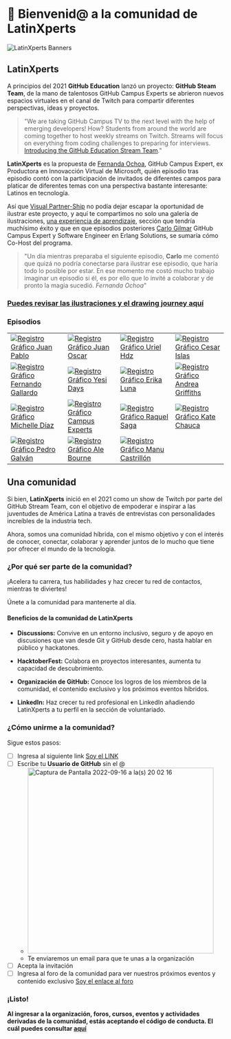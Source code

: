 # 👋 Bienvenid@ a la comunidad de LatinXperts

![LatinXperts Banners](https://user-images.githubusercontent.com/9124597/190833811-e8b1328c-657d-4474-93f2-d8d1300fbc55.png)

## LatinXperts 

A principios del 2021 **GitHub Education** lanzó un proyecto: **GitHub Steam Team**, de la mano de talentosos GitHub Campus Experts se abrieron nuevos espacios virtuales en el canal de Twitch para compartir diferentes perspectivas, ideas y proyectos.

> "We are taking GitHub Campus TV to the next level with the help of emerging developers! How? Students from around the world are coming together to host weekly streams on Twitch. Streams will focus on everything from coding challenges to preparing for interviews. [Introducing the GitHub Education Stream Team](https://github.blog/2021-03-25-introducing-the-github-education-stream-team/)."

**LatinXperts** es la propuesta de [Fernanda Ochoa](https://github.com/FernandaOchoa), GitHub Campus Expert, ex Productora en Innovacción Virtual de Microsoft, quién episodio tras episodio contó con la participación de invitados de diferentes campos para platicar de diferentes temas con una perspectiva bastante interesante: Latinos en tecnología.

Así que [Visual Partner-Ship](https://visualpartnership.xyz/) no podía dejar escapar la oportunidad de ilustrar este proyecto, y aquí te compartimos no solo una galería de ilustraciones, [una experiencia de aprendizaje](https://visualpartnership.xyz/constellations/blog/latinxperts/), sección que tendría muchísimo éxito y que en que episodios posteriores [Carlo Gilmar](https://github.com/carlogilmar) GitHub Campus Expert y Software Engineer en Erlang Solutions, se sumaría cómo Co-Host del programa.


> "Un día mientras preparaba el siguiente episodio, **Carlo** me comentó que quizá no podría conectarse para ilustrar ese episodio, que haría todo lo posible por estar. En ese momento me costó mucho trabajo imaginar un episodio si él, es por ello que lo invité a colaborar y de pronto la magia sucedió.
*Fernanda Ochoa*"

### [Puedes revisar las ilustraciones y el drawing journey aquí](https://visualpartnership.xyz/constellations/blog/latinxperts/)

### Episodios 
<table style="width:100%">
  <tr>
    <td>
	<a href="https://www.twitch.tv/videos/978113643">
  		<img alt="Registro Gráfico Juan Pablo" src="https://user-images.githubusercontent.com/9124597/192351566-3a7d429e-c7bd-492b-8415-182f43c72eb4.gif">
	</a>
	</td>
    <td>
	<a href="https://www.twitch.tv/videos/986623957">
  		<img alt="Registro Gráfico Juan Oscar" src="https://user-images.githubusercontent.com/9124597/192351681-3e6ef673-7ace-4be3-96f6-955f8727f12d.gif">
	</a>
	</td>
    <td>
	<a href="https://www.twitch.tv/videos/994931823">
  		<img alt="Registro Gráfico Uriel Hdz" src="https://user-images.githubusercontent.com/9124597/192351829-0ce4486e-fe39-46a0-a3f6-64fba546cfda.gif">
	</a>
	</td>
    <td>
	<a href="https://www.twitch.tv/videos/1003234975">
  		<img alt="Registro Gráfico Cesar Islas" src="https://user-images.githubusercontent.com/9124597/192351913-acaff480-a1d0-4742-9631-871bdb1d1fbd.gif">
	</a>
	</td>
  </tr>
  <tr>
    <td>
	<a href="https://www.twitch.tv/videos/1011401228">
  		<img alt="Registro Gráfico Fernando Gallardo" src="https://user-images.githubusercontent.com/9124597/192352014-5813b00b-6abc-40eb-b1cc-f2e322480548.gif">
	</a>
	</td>
    <td>
	<a href="https://www.twitch.tv/videos/1019466598?collection=e_UFU3p2dRYk0A">
  		<img alt="Registro Gráfico Yesi Days" src="https://user-images.githubusercontent.com/9124597/192352199-681762f2-2345-4a0d-b4ca-5ea71a36f8a0.gif">
	</a>
	</td>
    <td>
	<a href="https://www.twitch.tv/videos/1027460913">
  		<img alt="Registro Gráfico Erika Luna" src="https://user-images.githubusercontent.com/9124597/192352377-c089f7e2-0396-4211-b14b-55d5b92ddd92.gif">
	</a>
	</td>
    <td>
	<a href="https://www.twitch.tv/videos/1035305356">
  		<img alt="Registro Gráfico Andrea Griffiths" src="https://user-images.githubusercontent.com/9124597/192352519-34421ab5-bfa1-4ff9-a4b0-37c02649d0ea.gif">
	</a>
	</td>
  </tr>
  <tr>
    <td>
	<a  alt="Registro Gráfico Michelle Díaz" href="https://www.twitch.tv/videos/1042703788">
  		<img alt="Registro Gráfico Michelle Díaz" src="https://user-images.githubusercontent.com/9124597/192353629-12c3ec62-a4ba-41dc-bbaa-2fc915d98c42.gif">
	</a>
	</td>
    <td>
	<a href="https://www.twitch.tv/videos/1121541511">
  		<img alt="Registro Gráfico Campus Experts" src="https://user-images.githubusercontent.com/9124597/192354570-06fa9847-c50a-42b1-80f1-76741ef0a360.gif">
	</a>
	</td>
    <td>
	<a href="https://www.twitch.tv/videos/1128537413">
  		<img alt="Registro Gráfico Raquel Saga" src="https://user-images.githubusercontent.com/9124597/192355736-75189f11-953f-4d1e-bb8e-ebc9d85c3eb1.gif">
	</a>
	</td>
    <td>
	<a href="https://www.twitch.tv/videos/1175132892">
  		<img alt="Registro Gráfico Kate Chauca" src="https://user-images.githubusercontent.com/9124597/192355858-a6db6c43-4ecc-4183-b7a6-52aa40fe78ab.gif">
	</a>
	</td>
 </tr>
  <tr>
    <td>
	<a href="https://https://www.twitch.tv/videos/1283934772">
  		<img alt="Registro Gráfico Pedro Galván" src="https://user-images.githubusercontent.com/9124597/192356069-113406dc-1cf8-4a5c-8e86-f03932b66195.gif">
	</a>
	</td>
    <td>
	<a href="https://www.twitch.tv/videos/1291893686">
  		<img alt="Registro Gráfico Ale Bourne" src="https://user-images.githubusercontent.com/9124597/192356190-6e808c51-f3dd-4c94-b2ef-05d0c737f47c.gif">
	</a>
	</td>
    <td>
	<a href="https://www.twitch.tv/videos/1307059523">
  		<img alt="Registro Gráfico Manu Castrillón" src="https://user-images.githubusercontent.com/9124597/192356382-01e8ac88-ad4c-4ce9-9489-7e3478a57e2a.gif">
	</a>
	</td>
 </tr>
</table>

## Una comunidad

Si bien, **LatinXperts** inició en el 2021 como un show de Twitch por parte del GitHub Stream Team, con el objetivo de empoderar e inspirar a las juventudes de América Latina a través de entrevistas con personalidades increíbles de la industria tech. 

Ahora, somos una comunidad híbrida, con el mismo objetivo y con el interés de conocer, conectar, colaborar y aprender juntos de lo mucho que tiene por ofrecer el mundo de la tecnología. 

### ¿Por qué ser parte de la comunidad?

¡Acelera tu carrera, tus habilidades y haz crecer tu red de contactos, mientras te diviertes!

Únete a la comunidad para mantenerte al día.

#### Beneficios de la comunidad de **LatinXperts**

* **Discussions:** Convive en un entorno inclusivo, seguro y de apoyo en discusiones que van desde Git y GitHub desde cero, hasta hablar en público y hackatones.

* **HacktoberFest:** Colabora en proyectos interesantes, aumenta tu capacidad de descubrimiento.

* **Organización de GitHub:** Conoce los logros de los miembros de la comunidad, el contenido exclusivo y los próximos eventos híbridos.

* **LinkedIn:** Haz crecer tu red profesional en LinkedIn añadiendo LatinXperts a tu perfil en la sección de voluntariado.

### ¿Cómo unirme a la comunidad?

Sigue estos pasos: 

- [ ] Ingresa al siguiente link [Soy el LINK](https://latinxperts.herokuapp.com) 
- [ ] Escribe tu **Usuario de GitHub** sin el @
    - <img width="432" alt="Captura de Pantalla 2022-09-16 a la(s) 20 02 16" src="https://user-images.githubusercontent.com/9124597/190834416-4f7a4846-e755-4c24-a54c-b7a7625c9c01.png">
    - Te enviaremos un email para que te unas a la organización
- [ ] Acepta la invitación
- [ ] Ingresa al foro de la comunidad para ver nuestros próximos eventos y contenido exclusivo [Soy el enlace al foro](https://github.com/LatinXperts/CommunityFolks/discussions)

### ¡Listo!

**Al ingresar a la organización, foros, cursos, eventos y actividades derivadas de la comunidad, estás aceptando el código de conducta. El cuál puedes consultar [aquí](https://github.com/LatinXperts/.github/blob/main/CodeOfConduct.md)**
